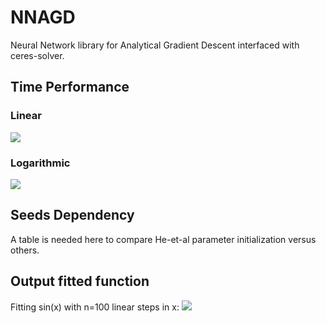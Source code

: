 # NNAGD
Neural Network library for Analytical Gradient Descent interfaced with ceres-solver.
  
## Time Performance
### Linear
![](https://github.com/rabah-khalek/NNAGD/blob/master/plots/time_linear.png)
### Logarithmic
![](https://github.com/rabah-khalek/NNAGD/blob/master/plots/time_log.png)

## Seeds Dependency
A table is needed here to compare He-et-al parameter initialization versus others.

## Output fitted function
Fitting sin(x) with n=100 linear steps in x:
![](https://github.com/rabah-khalek/NNAGD/blob/master/plots/output.png)
